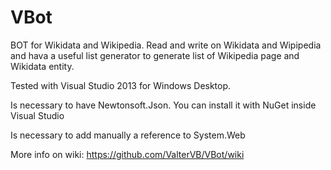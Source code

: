 VBot
====

BOT for Wikidata and Wikipedia. Read and write on Wikidata and Wipipedia and hava a useful list generator to generate list of Wikipedia page and Wikidata entity.

Tested with Visual Studio 2013 for Windows Desktop. 

Is necessary to have Newtonsoft.Json. You can install it with NuGet inside Visual Studio

Is necessary to add manually a reference to System.Web

More info on wiki: https://github.com/ValterVB/VBot/wiki

